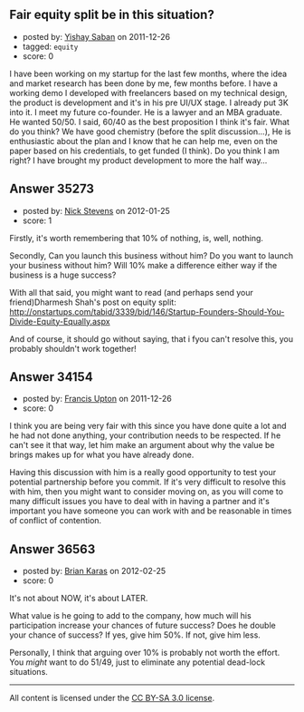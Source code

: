 ## Fair equity split be in this situation?

- posted by: [Yishay Saban](https://stackexchange.com/users/-1/15235-yishay-saban) on 2011-12-26
- tagged: `equity`
- score: 0

I have been working on my startup for the last few months, where the idea and market research has been done by me, few months before. I have a working demo I developed with freelancers based on my technical design, the product is development and it's in his pre UI/UX stage. I already put 3K into it. I meet my future co-founder. He is a lawyer and an MBA graduate. He wanted 50/50. I said, 60/40 as the best proposition I think it's fair. What do you think? We have good chemistry (before the split discussion...), He is enthusiastic about the plan and I know that he can help me, even on the paper based on his credentials, to get funded (I think). Do you think I am right? I have brought my product development to more the half way… 


## Answer 35273

- posted by: [Nick Stevens](https://stackexchange.com/users/-1/15902-nick-stevens) on 2012-01-25
- score: 1

Firstly, it's worth remembering that 10% of nothing, is, well, nothing.

Secondly, Can you launch this business without him? Do you want to launch your business without him? Will 10% make a difference either way if the business is a huge success?

With all that said, you might want to read (and perhaps send your friend)Dharmesh Shah's post on equity split: http://onstartups.com/tabid/3339/bid/146/Startup-Founders-Should-You-Divide-Equity-Equally.aspx

And of course, it should go without saying, that i fyou can't resolve this, you probably shouldn't work together!


## Answer 34154

- posted by: [Francis Upton](https://stackexchange.com/users/-1/12708-francis-upton) on 2011-12-26
- score: 0

I think you are being very fair with this since you have done quite a lot and he had not done anything, your contribution needs to be respected. If he can't see it that way, let him make an argument about why the value be brings makes up for what you have already done.

Having this discussion with him is a really good opportunity to test your potential partnership before you commit. If it's very difficult to resolve this with him, then you might want to consider moving on, as you will come to many difficult issues you have to deal with in having a partner and it's important you have someone you can work with and be reasonable in times of conflict of contention.


## Answer 36563

- posted by: [Brian Karas](https://stackexchange.com/users/-1/8465-brian-karas) on 2012-02-25
- score: 0

It's not about NOW, it's about LATER.

What value is he going to add to the company, how much will his participation increase your chances of future success?  Does he double your chance of success?  If yes, give him 50%.  If not, give him less.

Personally, I think that arguing over 10% is probably not worth the effort.  You *might* want to do 51/49, just to eliminate any potential dead-lock situations.




---

All content is licensed under the [CC BY-SA 3.0 license](https://creativecommons.org/licenses/by-sa/3.0/).
